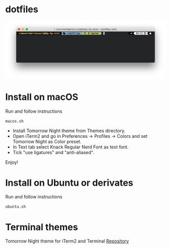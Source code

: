 # dotfiles

![Screenshot from macOS](https://github.com/stockmind/dotfiles/raw/master/screenshot.png)

# Install on macOS

Run and follow instructions

	macos.sh

- Install Tomorrow Night theme from Themes directory.
- Open iTerm2 and go in Preferences -> Profiles -> Colors and set Tomorrow Night as Color preset.
- In Text tab select Knack Regular Nerd Font as text font.
- Tick "use ligatures" and "anti-aliased".

Enjoy!

# Install on Ubuntu or derivates

Run and follow instructions

	ubuntu.sh

# Terminal themes

Tomorrow Night theme for iTerm2 and Terminal
[Repository](https://github.com/chriskempson/tomorrow-theme/)